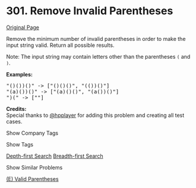 # 301. Remove Invalid Parentheses

[Original Page](https://leetcode.com/problems/remove-invalid-parentheses/)

Remove the minimum number of invalid parentheses in order to make the input string valid. Return all possible results.

Note: The input string may contain letters other than the parentheses `(` and `)`.

**Examples:**  

<pre>"()())()" -> ["()()()", "(())()"]
"(a)())()" -> ["(a)()()", "(a())()"]
")(" -> [""]
</pre>

**Credits:**  
Special thanks to [@hpplayer](https://leetcode.com/discuss/user/hpplayer) for adding this problem and creating all test cases.

<div>

<div id="company_tags" class="btn btn-xs btn-warning">Show Company Tags</div>

<span class="hidebutton" style="display: none;">[Facebook](/company/facebook/)</span></div>

<div>

<div id="tags" class="btn btn-xs btn-warning">Show Tags</div>

<span class="hidebutton">[Depth-first Search](/tag/depth-first-search/) [Breadth-first Search](/tag/breadth-first-search/)</span></div>

<div>

<div id="similar" class="btn btn-xs btn-warning">Show Similar Problems</div>

<span class="hidebutton">[(E) Valid Parentheses](/problems/valid-parentheses/)</span></div>